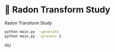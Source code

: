 # 🧬 Radon Transform Study

Radon Transform Study

```bash
python main.py --generate
python main.py --process 2
```

HU 